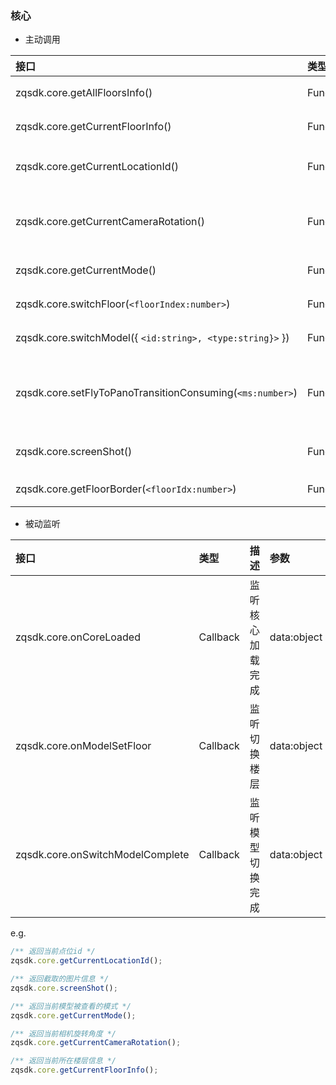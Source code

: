 <!--
 * @Author: zxf
 * @Date: 2022-04-18 11:27:33
 * @Description: 核心
-->
### 核心

+ 主动调用

| 接口 | 类型 | 描述 | 参数 | 返回 |
| :-- | :-- | :-- | :-- | :--- |
| zqsdk.core.getAllFloorsInfo() | Function | 获取所有楼层 | 无 | Array |
| zqsdk.core.getCurrentFloorInfo() | Function | 获取当前楼层 | 无 | Floor |
| zqsdk.core.getCurrentLocationId() | Function | 获取当前点位ID | 无 | locationId:string |
| zqsdk.core.getCurrentCameraRotation() | Function | 获取当前相机旋转角度 | 无 | quaternion:vector4 |
| zqsdk.core.getCurrentMode() | Function | 获取当前模式 | 无 | `{ mode:string}` |
| zqsdk.core.switchFloor(`<floorIndex:number>`) | Function | 切换楼层 | floorIndex:楼层索引 | 无 |
| zqsdk.core.switchModel({ `<id:string>, <type:string}>` }) | Function | 切换模型 | params: `{ id:模型ID, type:模型类型 }` | 无 |
| zqsdk.core.setFlyToPanoTransitionConsuming(`<ms:number>`) | Function | 设置飞入全景的过渡时间(ms) | transitionConsuming:过渡时长 | 无 |
| zqsdk.core.screenShot() | Function | Canvas截图 | 无 | data: `{ base64:图片数据, width:宽度, height:高度 }` |
| zqsdk.core.getFloorBorder(`<floorIdx:number>`) | Function | 获取楼层边界 | floorIdx:楼层索引 | `{ lt: 左上屏幕坐标 rb: 右下屏幕坐标 }` |

+ 被动监听

| 接口 | 类型 | 描述 | 参数 | 返回 |
| :-- | :-- | :-- | :-- | :--- |
| zqsdk.core.onCoreLoaded | Callback | 监听核心加载完成 | data:object | 无 |
| zqsdk.core.onModelSetFloor | Callback | 监听切换楼层 | data:object | 无 |
| zqsdk.core.onSwitchModelComplete | Callback | 监听模型切换完成 | data:object | 无 |

e.g.

```javascript
/** 返回当前点位id */
zqsdk.core.getCurrentLocationId();

/** 返回截取的图片信息 */
zqsdk.core.screenShot();

/** 返回当前模型被查看的模式 */
zqsdk.core.getCurrentMode();

/** 返回当前相机旋转角度 */
zqsdk.core.getCurrentCameraRotation();

/** 返回当前所在楼层信息 */
zqsdk.core.getCurrentFloorInfo();
```

